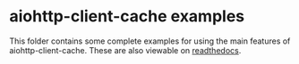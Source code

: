 # aiohttp-client-cache examples
This folder contains some complete examples for using the main features of aiohttp-client-cache.
These are also viewable on [readthedocs](https://aiohttp-client-cache.readthedocs.io/en/latest/examples.html).
